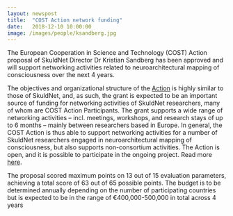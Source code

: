 ```yaml
---
layout: newspost
title:  "COST Action network funding"
date:   2018-12-10 10:00:00
image: /images/people/ksandberg.jpg
---
```

The European Cooperation in Science and Technology (COST) Action proposal of SkuldNet Director Dr Kristian Sandberg has been approved and will support networking activities related to neuroarchitectural mapping of consciousness over the next 4 years.

The objectives and organizational structure of the [Action](https://www.cost.eu/actions/CA18106#tabs|Name:overview) is highly similar to those of SkuldNet, and, as such, the grant is expected to be an important source of funding for networking activities of SkuldNet researchers, many of whom are COST Action Participants. The grant supports a wide range of networking activities – incl. meetings, workshops, and research stays of up to 6 months – mainly between researchers based in Europe. In general, the COST Action is thus able to support networking activities for a number of SkuldNet researchers engaged in neuroarchitectural mapping of consciousness, but also supports non-consortium activities. The Action is open, and it is possible to participate in the ongoing project. Read more [here](https://www.cost.eu/cost-actions/how-to-participate/).

The proposal scored maximum points on 13 out of 15 evaluation parameters, achieving a total score of 63 out of 65 possible points. The budget is to be determined annually depending on the number of participating countries but is expected to be in the range of €400,000-500,000 in total across 4 years
